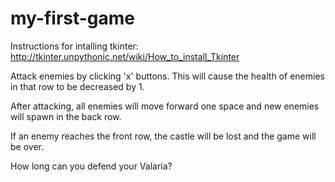 # my-first-game
Instructions for intalling tkinter:
http://tkinter.unpythonic.net/wiki/How_to_install_Tkinter


Attack enemies by clicking 'x' buttons. 
This will cause the health of enemies in that row to be decreased by 1. 

After attacking, all enemies will move forward one space and new enemies will spawn in the back row. 

If an enemy reaches the front row, the castle will be lost and the game will be over. 

How long can you defend your Valaria?
